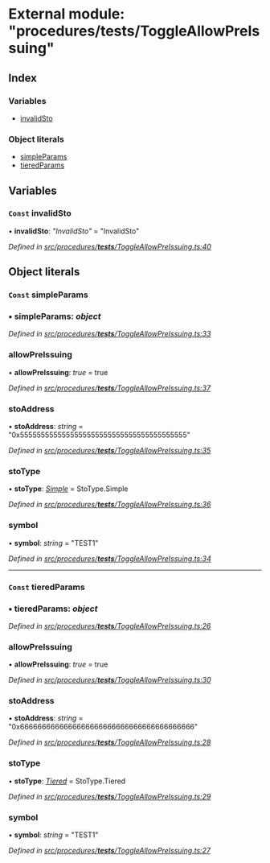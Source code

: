 # External module: "procedures/**tests**/ToggleAllowPreIssuing"

## Index

### Variables

- [invalidSto](_procedures___tests___toggleallowpreissuing_.md#const-invalidsto)

### Object literals

- [simpleParams](_procedures___tests___toggleallowpreissuing_.md#const-simpleparams)
- [tieredParams](_procedures___tests___toggleallowpreissuing_.md#const-tieredparams)

## Variables

### `Const` invalidSto

• **invalidSto**: _"InvalidSto"_ = "InvalidSto"

_Defined in [src/procedures/**tests**/ToggleAllowPreIssuing.ts:40](https://github.com/PolymathNetwork/polymath-sdk/blob/660aba8/src/procedures/__tests__/ToggleAllowPreIssuing.ts#L40)_

## Object literals

### `Const` simpleParams

### ▪ **simpleParams**: _object_

_Defined in [src/procedures/**tests**/ToggleAllowPreIssuing.ts:33](https://github.com/PolymathNetwork/polymath-sdk/blob/660aba8/src/procedures/__tests__/ToggleAllowPreIssuing.ts#L33)_

### allowPreIssuing

• **allowPreIssuing**: _true_ = true

_Defined in [src/procedures/**tests**/ToggleAllowPreIssuing.ts:37](https://github.com/PolymathNetwork/polymath-sdk/blob/660aba8/src/procedures/__tests__/ToggleAllowPreIssuing.ts#L37)_

### stoAddress

• **stoAddress**: _string_ = "0x5555555555555555555555555555555555555555"

_Defined in [src/procedures/**tests**/ToggleAllowPreIssuing.ts:35](https://github.com/PolymathNetwork/polymath-sdk/blob/660aba8/src/procedures/__tests__/ToggleAllowPreIssuing.ts#L35)_

### stoType

• **stoType**: _[Simple](../enums/_types_index_.stotype.md#simple)_ = StoType.Simple

_Defined in [src/procedures/**tests**/ToggleAllowPreIssuing.ts:36](https://github.com/PolymathNetwork/polymath-sdk/blob/660aba8/src/procedures/__tests__/ToggleAllowPreIssuing.ts#L36)_

### symbol

• **symbol**: _string_ = "TEST1"

_Defined in [src/procedures/**tests**/ToggleAllowPreIssuing.ts:34](https://github.com/PolymathNetwork/polymath-sdk/blob/660aba8/src/procedures/__tests__/ToggleAllowPreIssuing.ts#L34)_

---

### `Const` tieredParams

### ▪ **tieredParams**: _object_

_Defined in [src/procedures/**tests**/ToggleAllowPreIssuing.ts:26](https://github.com/PolymathNetwork/polymath-sdk/blob/660aba8/src/procedures/__tests__/ToggleAllowPreIssuing.ts#L26)_

### allowPreIssuing

• **allowPreIssuing**: _true_ = true

_Defined in [src/procedures/**tests**/ToggleAllowPreIssuing.ts:30](https://github.com/PolymathNetwork/polymath-sdk/blob/660aba8/src/procedures/__tests__/ToggleAllowPreIssuing.ts#L30)_

### stoAddress

• **stoAddress**: _string_ = "0x6666666666666666666666666666666666666666"

_Defined in [src/procedures/**tests**/ToggleAllowPreIssuing.ts:28](https://github.com/PolymathNetwork/polymath-sdk/blob/660aba8/src/procedures/__tests__/ToggleAllowPreIssuing.ts#L28)_

### stoType

• **stoType**: _[Tiered](../enums/_types_index_.stotype.md#tiered)_ = StoType.Tiered

_Defined in [src/procedures/**tests**/ToggleAllowPreIssuing.ts:29](https://github.com/PolymathNetwork/polymath-sdk/blob/660aba8/src/procedures/__tests__/ToggleAllowPreIssuing.ts#L29)_

### symbol

• **symbol**: _string_ = "TEST1"

_Defined in [src/procedures/**tests**/ToggleAllowPreIssuing.ts:27](https://github.com/PolymathNetwork/polymath-sdk/blob/660aba8/src/procedures/__tests__/ToggleAllowPreIssuing.ts#L27)_
